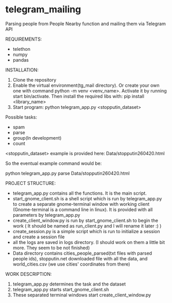 # telegram_mailing
Parsing people from People Nearby function and mailing them via Telegram API

REQUIREMENTS:
  - telethon
  - numpy
  - pandas

INSTALLATION:
1. Clone the repository
2. Enable the virtual environment(tg_mail directory). Or create your own one with command python -m venv <venv_name>. Activate it by running start bin/activate. Then install the required libs with: pip install <library_name>
3. Start program:
python telegram_app.py <task> <stopputin_dataset>

  Possible tasks:
  - spam
  - parse
  - group(In development)
  - count

<stopputin_dataset> example is provided here: Data/stopputin260420.html

So the eventual example command would be:
  
  python telegram_app.py parse Data/stopputin260420.html

  
PROJECT STRUCTURE:
  - telegram_app.py contains all the functions. It is the main script.
  - start_gnome_client.sh is a shell script which is run by telegram_app.py to create a separate gnome-terminal window with working client (Gnome-terminal is a command line in linux). It is provided with all parameters by telegram_app.py
  - create_client_window.py is run by start_gnome_client.sh to begin the work ( It should be named as run_client.py and I will rename it later :) ) 
  - create_session.py is a simple script which is run to initialize a session and create a session file
  - all the logs are saved in logs directory. (I should work on them a little bit more. They seem to be not finished)
  - Data directory contains cities_people_parsed(txt files with parsed people ids), stopputin.net downloaded file with all the data, and world_cities.csv (we use cities' coordinates from there)
  
WORK DESCRIPTION:
  1. telegram_app.py determines the task and the dataset
  2. telegram_app.py starts start_gnome_client.sh
  3. These separated terminal windows start create_client_window.py
